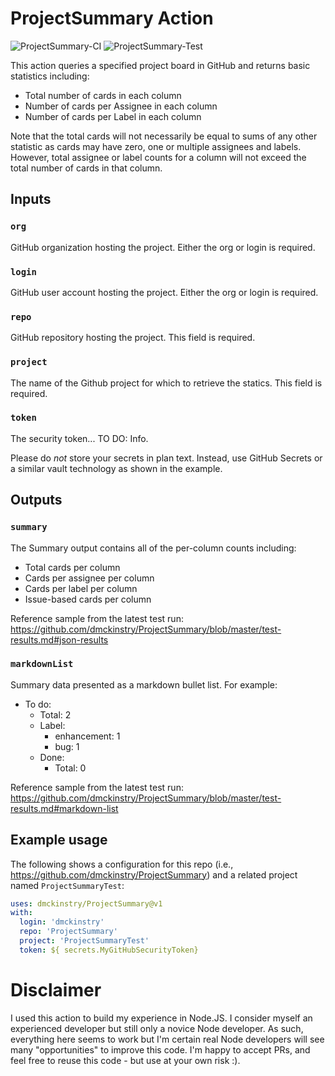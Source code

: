 # ProjectSummary Action

![ProjectSummary-CI](https://github.com/dmckinstry/ProjectSummary/workflows/ProjectSummary-CI/badge.svg) ![ProjectSummary-Test](https://github.com/dmckinstry/ProjectSummary/workflows/ProjectSummary-Test/badge.svg)

This action queries a specified project board in GitHub and returns basic statistics including:

- Total number of cards in each column
- Number of cards per Assignee in each column
- Number of cards per Label in each column

Note that the total cards will not necessarily be equal to sums of any other statistic as cards may have zero, one or multiple assignees and labels.  However, total assignee or label counts for a column will not exceed the total number of cards in that column.

## Inputs

### `org`

GitHub organization hosting the project. Either the org or login is required.

### `login`

GitHub user account hosting the project. Either the org or login is required.

### `repo`

GitHub repository hosting the project. This field is required.

### `project`

The name of the Github project for which to retrieve the statics. This field is required.

### `token`

The security token... TO DO:  Info.

Please do *not* store your secrets in plan text. Instead, use GitHub Secrets or a similar vault technology as shown in the example.

## Outputs

### `summary`

The Summary output contains all of the per-column counts including:

- Total cards per column
- Cards per assignee per column
- Cards per label per column
- Issue-based cards per column

Reference sample from the latest test run: <https://github.com/dmckinstry/ProjectSummary/blob/master/test-results.md#json-results>

### `markdownList`

Summary data presented as a markdown bullet list.  For example:

- To do:
  - Total: 2
  - Label:
    - enhancement: 1
    - bug: 1
  - Done:
    - Total: 0

Reference sample from the latest test run: <https://github.com/dmckinstry/ProjectSummary/blob/master/test-results.md#markdown-list>

## Example usage

The following shows a configuration for this repo (i.e., <https://github.com/dmckinstry/ProjectSummary>) and a related project named `ProjectSummaryTest`:

``` YAML
uses: dmckinstry/ProjectSummary@v1
with:
  login: 'dmckinstry'
  repo: 'ProjectSummary'
  project: 'ProjectSummaryTest'
  token: ${ secrets.MyGitHubSecurityToken}
```

# Disclaimer

I used this action to build my experience in Node.JS. I consider myself an experienced developer but still only a novice Node developer. As such, everything here seems to work but I'm certain real Node developers will see many "opportunities" to improve this code. I'm happy to accept PRs, and feel free to reuse this code - but use at your own risk :). 
